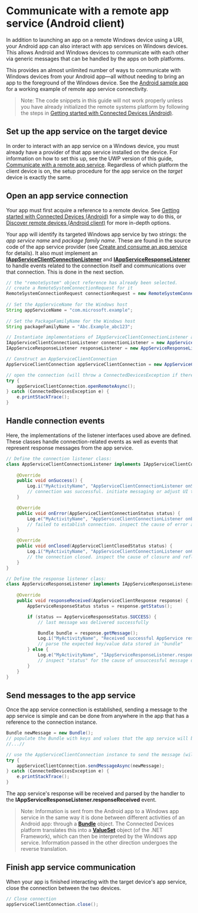 # Communicate with a remote app service (Android client)
In addition to launching an app on a remote Windows device using a URI, your Android app can also interact with app services on Windows devices. This allows Android and Windows devices to communicate with each other via generic messages that can be handled by the apps on both platforms. 

This provides an almost unlimited number of ways to communicate with Windows devices from your Android app&mdash;all without needing to bring an app to the foreground of the Windows device. See the [Android sample app](../sample/) for a working example of remote app service connectivity.

>Note: The code snippets in this guide will not work properly unless you have already initialized the remote systems platform by following the steps in [Getting started with Connected Devices (Android)](getting-started-rome-android.md).

## Set up the app service on the target device
In order to interact with an app service on a Windows device, you must already have a provider of that app service installed on the device. For information on how to set this up, see the UWP version of this guide, [Communicate with a remote app service](https://msdn.microsoft.com/en-us/windows/uwp/launch-resume/communicate-with-a-remote-app-service). Regardless of which platform the client device is on, the setup procedure for the app service on the *target* device is exactly the same.

## Open an app service connection
Your app must first acquire a reference to a remote device. See [Getting started with Connected Devices (Android)](getting-started-rome-android.md) for a simple way to do this, or [Discover remote devices (Android client)](disover-remote-device-android.md) for more in-depth options. 

Your app will identify its targeted Windows app service by two strings: the *app service name* and *package family name*. These are found in the source code of the app service provider (see [Create and consume an app service](https://msdn.microsoft.com/windows/uwp/launch-resume/how-to-create-and-consume-an-app-service) for details). It also must implement an [**IAppServiceClientConnectionListener**](../IAppServiceClientConnectionListener) and [**IAppServiceResponseListener**](../IAppServiceResponseListener) to handle events related to the connection itself and communications over that connection. This is done in the next section.

```java
// the "remoteSystem" object reference has already been selected.
// create a RemoteSystemConnectionRequest for it
RemoteSystemConnectionRequest connectionRequest = new RemoteSystemConnectionRequest(remoteSystem);
 
// Set the AppServiceName for the Windows host
String appServiceName = "com.microsoft.example"; 
     
// Set the PackageFamilyName for the Windows host 
String packageFamilyName = "Abc.Example_abc123"; 

// Instantiate implementations of IAppServiceClientConnectionListener and IAppServiceResponseListener (defined in the next section)
IAppServiceClientConnectionListener connectionListener = new AppServiceClientConnectionListener();
IAppServiceResponseListener responseListener = new AppServiceResponseListener();

// Construct an AppServiceClientConnection 
AppServiceClientConnection appServiceClientConnection = new AppServiceClientConnection(appServiceName, packageFamilyName, connectionRequest, connectionListener, responseListener); 

// open the connection (will throw a ConnectedDevicesException if there is an error)
try {
    appServiceClientConnection.openRemoteAsync(); 
} catch (ConnectedDevicesException e) {
    e.printStackTrace();
}
```

## Handle connection events

Here, the implementations of the listener interfaces used above are defined. These classes handle connection-related events as well as events that represent response messages from the app service.

```java 
// Define the connection listener class:
class AppServiceClientConnectionListener implements IAppServiceClientConnectionListener { 
    
    @Override
    public void onSuccess() {
        Log.i("MyActivityName", "AppServiceClientConnectionListener onSuccess");
        // connection was successful. initiate messaging or adjust UI to enable a messaging scenario.
    }

    @Override
    public void onError(AppServiceClientConnectionStatus status) {
        Log.e("MyActivityName", "AppServiceClientConnectionListener onError status [" + status.toString()+"]");
        // failed to establish connection. inspect the cause of error and reflect back to the UI
    }

    @Override
    public void onClosed(AppServiceClientClosedStatus status) {
        Log.i("MyActivityName", "AppServiceClientConnectionListener onClosed status [" + status.toString()+"]");
        // the connection closed. inspect the cause of closure and reflect back to the UI
    }
} 

// Define the response listener class:
class AppServiceResponseListener implements IAppServiceResponseListener { 
 
    @Override
    public void responseReceived(AppServiceClientResponse response) {
        AppServiceResponseStatus status = response.getStatus();

        if (status == AppServiceResponseStatus.SUCCESS) {
            // last message was delivered successfully

            Bundle bundle = response.getMessage();
            Log.i("MyActivityName", "Received successful AppService response");
            // parse the expected key/value data stored in "bundle"
        } else {
            Log.e("MyActivityName", "IAppServiceResponseListener.responseReceived status != SUCCESS");
            // inspect "status" for the cause of unsuccessful message delivery
        }
    }
} 
```

## Send messages to the app service

Once the app service connection is established, sending a message to the app service is simple and can be done from anywhere in the app that has a reference to the connection instance.

```java
Bundle newMessage = new Bundle();
// populate the Bundle with keys and values that the app service will be able to handle.
//...//

// use the AppServiceClientConnection instance to send the message (will throw a ConnectedDevicesException if there is an error)
try {
    appServiceClientConnection.sendMessageAsync(newMessage);
} catch (ConnectedDevicesException e) {
    e.printStackTrace();
}
```

The app service's response will be received and parsed by the handler to the **IAppServiceResponseListener.responseReceived** event.

>Note: Information is sent from the Android app to a Windows app service in the same way it is done between different activities of an Android app: through a [**Bundle**](https://developer.android.com/reference/android/os/Bundle.html) object. The Connected Devices platform translates this into a [**ValueSet**](https://msdn.microsoft.com/library/windows/apps/windows.foundation.collections.valueset) object (of the .NET Framework), which can then be interpreted by the Windows app service. Information passed in the other direction undergoes the reverse translation.

## Finish app service communication

When your app is finished interacting with the target device's app service, close the connection between the two devices.

```java
// Close connection 
appServiceClientConnection.close(); 
```